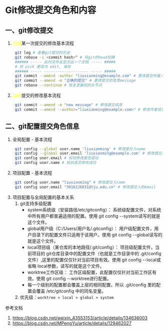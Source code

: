 # Git修改提交角色和内容

## 一、git修改提交
1. <font color='yellow'>历史</font>某一次提交的修改基本流程
   ```bash
    git log # 查看git提交的历史
    git rebase -i <commit hash>^ # 将git的head切换
    ###### ----- 此时文件会显示出一个文档 ----- ##### 
    # 将 pick 更改为 edit, 保存 
    ###### ----- -------------------- ----- ##### 
    git commit --amend -author "liuxianming@example.com" # 更改提交所属人
    git commit --amend -m "正确的提交" # 更改提交的信息message
    git rebase --continue # 恢复至最初的头节点
   ```
2. <font color='yellow'>当前</font>提交的修改基本流程
   ```bash
    git commit --amend -m "new message" # 修改提交信息
    git commit --amend --author="liuxianming@example.com>" # 修改作者信息
   ```

## 二、git配置提交角色信息
1. 全局配置 - 基本流程
   ```bash
    git config --global user.name 'liuxianming' # 修改提交人name
    git config --global user.email 'liuxianming@example.com' # 修改提交人的email，在公司中通常根据email来确定是不是内部人员
    git config user.email # 校验修改是否成功
    git config user.name # 校验是否修改成功
   ```
2. 项目配置 - 基本流程
   ```bash
    git config user.name "liuxianming" # 修改提交人name
    git config user.email "3016226031@tju.edu.cn" # 修改提交人的email
   ```
3. 项目配置与全局配置的基本关系
   1. git支持多级配置
      - system系统级（安装路径/etc/gitconfig）： 系统级配置文件，对系统中所有用户都普遍适用的配置。使用 git config --system读写的就是这个文件。
      - global用户级（C:/Users/用户名/.gitconfig）： 用户级配置文件，用户目录下的配置文件只适用于该用户。使用 git config --global读写的就是这个文件。
      - local项目级（某仓库的本地路径/.git/config）： 项目级配置文件，当前项目的 git仓库目录中的配置文件（也就是工作目录中的 .git/config 文件）,这里的配置仅仅针对当前项目有效。使用 git config --local或 省略 local参数，读写的就是这个文件。
      - worktree工作区级： 工作区级配置，此配置仅仅针对当前工作区有效。使用 git config --worktree进行配置。
      - 每一个级别的配置都会覆盖上层的相同配置，所以 .git/config 里的配置会覆盖 /etc/gitconfig 中的同名变量。
   2. 优先级：` worktree > local > global > system `
   


参考文档
1. https://blog.csdn.net/weixin_43553153/article/details/134636003
2. https://blog.csdn.net/MPengYu/article/details/129462027
